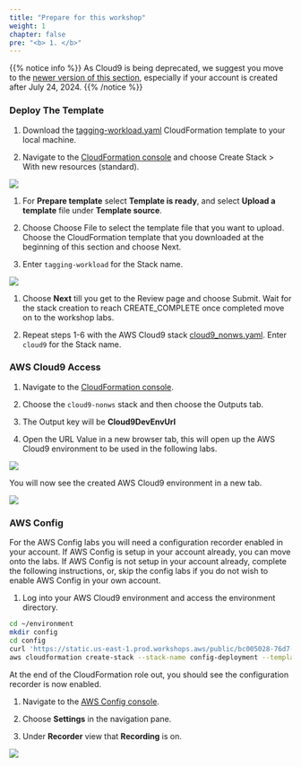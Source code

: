 ```yaml
---
title: "Prepare for this workshop"
weight: 1
chapter: false
pre: "<b> 1. </b>"
---
```


{{% notice info %}}
As Cloud9 is being deprecated, we suggest you move to the [newer version of this section](./New/), especially if your account is created after July 24, 2024.
{{% /notice %}}

### Deploy The Template

1. Download the [tagging-workload.yaml](../workload/tagging-workload.yaml) CloudFormation template to your local machine.

1. Navigate to the [CloudFormation console](https://console.aws.amazon.com/cloudformation/home) and choose Create Stack > With new resources (standard).

![](../images/1/old/001-CFNCreateStackButton.png)

1. For **Prepare template** select **Template is ready**, and select **Upload a template** file under **Template source**.

1. Choose Choose File to select the template file that you want to upload. Choose the CloudFormation template that you downloaded at the beginning of this section and choose Next.

1. Enter `tagging-workload` for the Stack name.

![](../images/1/old/002-deploystack.png)

1. Choose **Next** till you get to the Review page and choose Submit. Wait for the stack creation to reach CREATE_COMPLETE once completed move on to the workshop labs.

1. Repeat steps 1-6 with the AWS Cloud9 stack [cloud9_nonws.yaml](../workload/cloud9_nonws.yaml). Enter `cloud9` for the Stack name.

### AWS Cloud9 Access

1. Navigate to the [CloudFormation console](https://console.aws.amazon.com/cloudformation/home).

1. Choose the `cloud9-nonws` stack and then choose the Outputs tab.

1. The Output key will be **Cloud9DevEnvUrl**

1. Open the URL Value in a new browser tab, this will open up the AWS Cloud9 environment to be used in the following labs.

![](../images/1/old/003-cf_cloud9.png)

You will now see the created AWS Cloud9 environment in a new tab.

![](../images/1/old/004-cloud9_welcome.png)

### AWS Config

For the AWS Config labs you will need a configuration recorder enabled in your account. If AWS Config is setup in your account already, you can move onto the labs. If AWS Config is not setup in your account already, complete the following instructions, or, skip the config labs if you do not wish to enable AWS Config in your own account.

1. Log into your AWS Cloud9 environment and access the environment directory.

```bash
cd ~/environment
mkdir config
cd config
curl 'https://static.us-east-1.prod.workshops.aws/public/bc005028-76d7-42ac-9cb2-fed686ce81e0/static/templates/config.yaml' --output config.yaml
aws cloudformation create-stack --stack-name config-deployment --template-body file://config.yaml --capabilities CAPABILITY_NAMED_IAM
```

At the end of the CloudFormation role out, you should see the configuration recorder is now enabled.

1. Navigate to the [AWS Config console](https://console.aws.amazon.com/config/).

1. Choose **Settings** in the navigation pane.

1. Under **Recorder** view that **Recording** is on.

![](../images/1/old/005-recorder.png)